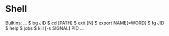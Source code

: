 # Shell

Builtins:
...
$ bg JID
$ cd [PATH]
$ exit [N]
$ export NAME[=WORD]
$ fg JID
$ help
$ jobs
$ kill [-s SIGNAL] PID
...
